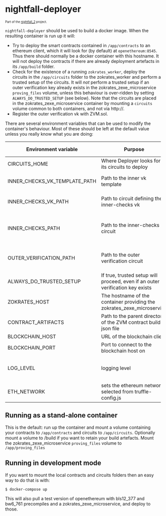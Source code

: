# nightfall-deployer

<sub><sup>Part of the [nightfall_2](https://github.com/EYBlockchain/nightfall_2) project.</sup></sub>

`nightfall-deployer` should be used to build a docker image. When the resulting container is run up it will:

  - Try to deploy the smart contracts contained in `/app/contracts` to an ethereum client, which it will look for (by default) at `openethereum:8545`. Thus there should normally be a docker container with this hostname. It will not deploy the contracts if there are already deployment artefacts in its `/app/build` folder.
  - Check for the existence of a running `zokrates_worker`, deploy the circuits in the `/app/circuits` folder to the zokrates_worker and perform a trusted setup of the circuits.  It will _not_ perform a trusted setup if an outer verification key already exists in the zokrates_zexe_microservice `proving_files` volume, unless this behaviour is over-ridden by setting `ALWAYS_DO_TRUSTED_SETUP` (see below). Note that the circuits are placed in the zokrates_zexe_microservice container by mounting a `circuits` volume common to both containers, and not via http://.
  - Register the outer verification vk with ZVM.sol.

There are several environment variables that can be used to modify the container's behaviour.  Most of these should be left at the default value unless you really know what you are doing:

|Environment variable|Purpose|Possible values|Default|
|--------------------|-------------------|-------------|---------------|
|CIRCUITS_HOME|Where Deployer looks for its circuits to deploy|Any valid folder name|/app/circuits|
|INNER_CHECKS_VK_TEMPLATE_PATH|Path to the inner vk template|Any valid path to a template file|zvm/2in2out/inner-checks-vk.zokm|
|INNER_CHECKS_VK_PATH|Path to circuit defining the inner-checks vk|Any valid path to a suitable .zok file|zvm/2in2out/inner-checks-vk.zok|
|INNER_CHECKS_PATH|Path to the inner-checks circuit|Any valid path to a .zok file that does inner-circuit checks|zvm/2in2out/inner-checks.zok|
|OUTER_VERIFICATION_PATH|Path to the outer verification circuit|Any valid path to a .zok file that does outer verification|zvm/2in2out/outer-verification.zok|
|ALWAYS_DO_TRUSTED_SETUP|If true, trusted setup will proceed, even if an outer verification key exists|Boolean|false|
|ZOKRATES_HOST|The hostname of the container providing the zokrates_zexe_microservice|Any valid hostname|zokrates|
|CONTRACT_ARTIFACTS|Path to the parent directory of the ZVM contract build json file|Any valid location|/app/build/contracts/|
|BLOCKCHAIN_HOST|URL of the blockchain client|Any valid URL|ws://openethereum|
|BLOCKCHAIN_PORT|Port to connect to the blockchain host on|Any valid port number|8546|
|LOG_LEVEL|logging level|error, warn, info, http, verbose, debug, silly|debug|
|ETH_NETWORK|sets the ethereum network selected from truffle-config.js|openethereum, development, ganache|openethereum|

## Running as a stand-alone container

This is the default: run up the container and mount a volume containing your contracts to `/app/contracts` and circuits to `/app/circuits`.  Optionally mount a volume to /build if you want to retain your build artefacts.  Mount the zokrates_zexe_microservice `proving_files` volume to `/app/proving_files`

## Running in development mode

If you want to mount the local contracts and circuits folders then an easy way to do that is with:

```sh
$ docker-compose up
```
This will also pull a test version of openethereum with bls12_377 and bw6_761 precompiles and a zokrates_zexe_microservice, and deploy to those.
